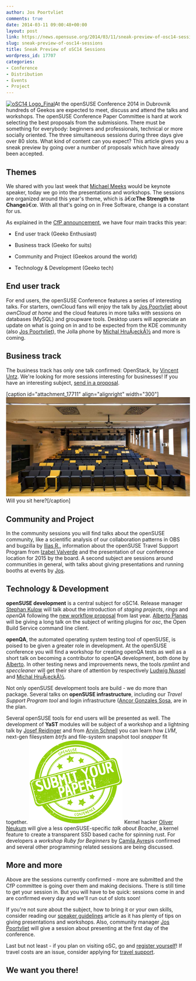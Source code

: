 ```yaml
---
author: Jos Poortvliet
comments: true
date: 2014-03-11 09:00:48+00:00
layout: post
link: https://news.opensuse.org/2014/03/11/sneak-preview-of-osc14-sessions/
slug: sneak-preview-of-osc14-sessions
title: Sneak Preview of oSC14 Sessions
wordpress_id: 17707
categories:
- Conference
- Distribution
- Events
- Project
---
```


[![oSC14 Logo_Final](//news.opensuse.org/wp-content/uploads/2014/01/Logo_Final.png)](//news.opensuse.org/wp-content/uploads/2014/01/Logo_Final.png)At the openSUSE Conference 2014 in Dubrovnik hundreds of Geekos are expected to meet, discuss and attend the talks and workshops. The openSUSE Conference Paper Committee is hard at work selecting the best proposals from the submissions. There must be something for everybody: beginners and professionals, technical or more socially oriented. The three simultaneous sessions during three days give over 80 slots. What kind of content can you expect? This article gives you a sneak preview by going over a number of proposals which have already been accepted.<!-- more -->



## Themes


We shared with you last week that [Michael Meeks](https://news.opensuse.org/2014/03/05/osc14-keynote-confirmed-more-awesome-coming/) would be keynote speaker, today we go into the presentations and workshops. The sessions are organized around this year's theme, which is â€œ**The Strength to Change**â€œ. With all that's going on in Free Software, change is a constant for us.

As explained in the [CfP announcement](https://news.opensuse.org/2014/01/29/osc14-cfp-and-registration-open/), we have four main tracks this year:



	
  * End user track (Geeko Enthusiast)

	
  * Business track (Geeko for suits)

	
  * Community and Project (Geekos around the world)

	
  * Technology & Development (Geeko tech)







## End user track


For end users, the openSUSE Conference features a series of interesting talks. For starters, ownCloud fans will enjoy the talk by [Jos Poortvliet](http://blog.jospoortvliet.com) about _ownCloud at home_ and the cloud features in more talks with sessions on databases (MySQL) and groupware tools. Desktop users will appreciate an update on what is going on in and to be expected from the KDE community (also [Jos Poortvliet](http://blog.jospoortvliet.com)), the Jolla phone by [Michal HruÅ¡eckÃ½](http://michal.hrusecky.net/) and more is coming.



## Business track


The business track has only one talk confirmed: OpenStack, by [Vincent Untz](http://www.vuntz.net/). We're looking for more sessions interesting for businesses! If you have an interesting subject, [send in a proposal](https://conference.opensuse.org/osem/conference/osc14/proposal).

[caption id="attachment_17711" align="alignright" width="300"]![Still empty conference room](/wp-content/uploads/2014/03/conference-room.jpg)Will you sit here?[/caption]


## Community and Project


In the community sessions you will find talks about the openSUSE community, like a scientific analysis of our collaboration patterns in OBS and bugzilla by [Ilias R.](http://zoumpis.wordpress.com/), information about the openSUSE Travel Support Program from [Izabel Valverde](http://en.opensuse.org/User:Izabelvalverde) and the presentation of our conference location for 2015 by the board. A second subject are sessions around communities in general, with talks about giving presentations and running booths at events by [Jos](http://blog.jospoortvliet.com).



## Technology & Development


**openSUSE development** is a central subject for oSC14. Release manager [Stephan Kulow](https://plus.google.com/+StephanKulow/) will talk about the introduction of _staging projects_, _rings_ and _openQA_ following the [new workflow proposal](http://lists.opensuse.org/opensuse-factory/2013-11/msg00920.html) from last year. [Alberto Planas](https://twitter.com/a_planas) will be giving a long talk on the subject of writing plugins for _osc_, the Open Build Service command line client.

**openQA**, the automated operating system testing tool of openSUSE, is poised to be given a greater role in development. At the openSUSE conference you will find a workshop for creating openQA tests as well as a short talk on becoming a contributor to openQA development, both done by [Alberto](https://twitter.com/a_planas). In other testing news and improvements news, the tools _rpmlint_ and _speccleaner_ will get their share of attention by respectively [Ludwig Nussel](http://users.suse.com/~lnussel/) and [Michal HruÅ¡eckÃ½](http://michal.hrusecky.net/).

Not only openSUSE development tools are build - we do more than package. Several talks on **openSUSE infrastructure**, including our _Travel Support Program tool_ and login infrastructure ([Ancor Gonzales Sosa](https://github.com/ancorgs), are in the plan.

Several openSUSE tools for end users will be presented as well. The development of **YaST** modules will be subject of a workshop and a lightning talk by [Josef Reidinger](https://github.com/jreidinger) and from [Arvin Schnell](http://arvin.schnell-web.net/) you can learn how _LVM_, next-gen filesystem _btrfs_ and file-system snapshot tool _snapper_ fit together.
[![click to submit a talk!](/wp-content/uploads/2014/01/submit_paper.png)](https://conference.opensuse.org/osem/conference/osc14/proposal)
Kernel hacker [Oliver Neukum](http://www.kernelhub.org/?p=7&dev=932&mbox_type=1) will give a less openSUSE-specific _talk about Bcache_, a kernel feature to create a transparent SSD based cache for spinning rust. For developers a _workshop Ruby for Beginners_ by [Camila Ayres](http://camilasan.com/)is confirmed and several other programming related sessions are being discussed.



## More and more


Above are the sessions currently confirmed - more are submitted and the CfP committee is going over them and making decisions. There is still time to get your session in. But you will have to be quick: sessions come in and are confirmed every day and we'll run out of slots soon!

If you're not sure about the subject, how to bring it or your own skills, consider reading our [speaker guidelines](http://en.opensuse.org/openSUSE:Conference_speaker_guidelines) article as it has plenty of tips on giving presentations and workshops. Also, community manager [Jos Poortvliet](http://blog.jospoortvliet.com) will give a session about presenting at the first day of the conference.

Last but not least - if you plan on visiting oSC, go and [register yourself](https://conference.opensuse.org/osem/conference/osc14/register)! If travel costs are an issue, consider applying for [travel support](https://news.opensuse.org/2014/02/24/osc14-the-opensuse-travel-support-is-open/).



## We want you there!
